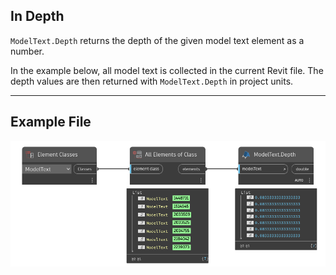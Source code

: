## In Depth
`ModelText.Depth` returns the depth of the given model text element as a number.

In the example below, all model text is collected in the current Revit file. The depth values are then returned with `ModelText.Depth` in project units.
___
## Example File

![ModelText.Depth](./Revit.Elements.ModelText.Depth_img.jpg)